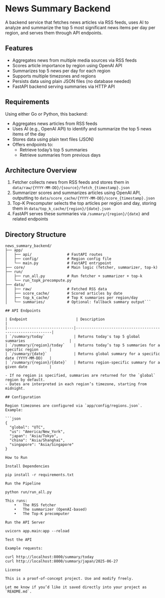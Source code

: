 # News Summary Backend

A backend service that fetches news articles via RSS feeds, uses AI to analyze and summarize the top 5 most significant news items per day per region, and serves them through API endpoints.

## Features

- Aggregates news from multiple media sources via RSS feeds
- Scores article importance by region using OpenAI API
- Summarizes top 5 news per day for each region
- Supports multiple timezones and regions
- Persists data using plain JSON files (no database needed)
- FastAPI backend serving summaries via HTTP API

## Requirements

Using either Go or Python, this backend:

- Aggregates news articles from RSS feeds
- Uses AI (e.g., OpenAI API) to identify and summarize the top 5 news items of the day
- Stores data using plain text files (JSON)
- Offers endpoints to:
  - Retrieve today’s top 5 summaries
  - Retrieve summaries from previous days

## Architecture Overview

1. Fetcher collects news from RSS feeds and stores them in `data/raw/{YYYY-MM-DD}/{source}/fetch_{timestamp}.json`
2. Summarizer scores and summarizes articles using OpenAI API, outputting to `data/score_cache/{YYYY-MM-DD}/score_{timestamp}.json`
3. Top-K Precomputer selects the top articles per region and day, storing them in `data/top_k_cache/{region}/{date}.json`
4. FastAPI serves these summaries via `/summary/{region}/{date}` and related endpoints

## Directory Structure

```plaintext
news_summary_backend/
├── app/
│   ├── api/                # FastAPI routes
│   ├── config/             # Region config file
│   └── main.py             # FastAPI entrypoint
├── core/                   # Main logic (fetcher, summarizer, top-k)
├── run/
│   ├── run_all.py          # Run fetcher + summarizer + top-k
│   └── run_topk_precompute.py
├── data/
│   ├── raw/                # Fetched RSS data
│   ├── score_cache/        # Scored articles by date
│   ├── top_k_cache/        # Top K summaries per region/day
│   └── summaries/          # Optional: fallback summary output```

## API Endpoints

| Endpoint                      | Description                                               |
|------------------------------|-----------------------------------------------------------|
| `/summary/today`             | Returns today's top 5 global summaries                    |
| `/summary/{region}/today`    | Returns today’s top 5 summaries for a specific region     |
| `/summary/{date}`            | Returns global summary for a specific date (YYYY-MM-DD)   |
| `/summary/{region}/{date}`   | Returns region-specific summary for a given date          |

- If no region is specified, summaries are returned for the `global` region by default.
- Dates are interpreted in each region’s timezone, starting from midnight.

## Configuration

Region timezones are configured via `app/config/regions.json`. Example:

```json
{
  "global": "UTC",
  "us": "America/New_York",
  "japan": "Asia/Tokyo",
  "china": "Asia/Shanghai",
  "singapore": "Asia/Singapore"
}

How to Run

Install Dependencies

pip install -r requirements.txt

Run the Pipeline

python run/run_all.py

This runs:
	•	The RSS fetcher
	•	The summarizer (OpenAI-based)
	•	The Top-K precomputer

Run the API Server

uvicorn app.main:app --reload

Test the API

Example requests:

curl http://localhost:8000/summary/today
curl http://localhost:8000/summary/japan/2025-06-27

License

This is a proof-of-concept project. Use and modify freely.

Let me know if you’d like it saved directly into your project as `README.md`.